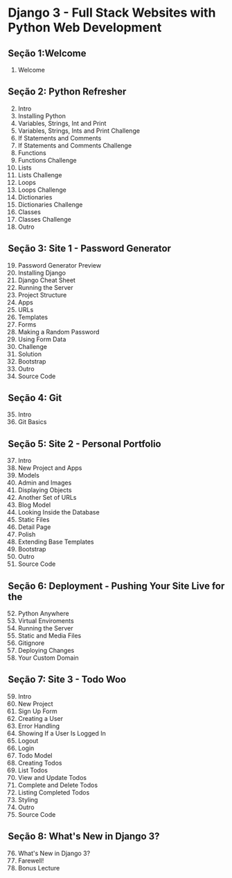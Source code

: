 # Django 3 - Full Stack Websites with Python Web Development

## Seção 1:Welcome
1. Welcome

## Seção 2: Python Refresher
2. Intro
3. Installing Python
4. Variables, Strings, Int and Print
5. Variables, Strings, Ints and Print Challenge
6. If Statements and Comments
7. If Statements and Comments Challenge
8. Functions
9. Functions Challenge
10. Lists
11. Lists Challenge
12. Loops
13. Loops Challenge
14. Dictionaries
15. Dictionaries Challenge
16. Classes
17. Classes Challenge
18. Outro

## Seção 3: Site 1 - Password Generator
19. Password Generator Preview
20. Installing Django
21. Django Cheat Sheet
22. Running the Server
23. Project Structure
24. Apps
25. URLs
26. Templates
27. Forms
28. Making a Random Password
29. Using Form Data
30. Challenge
31. Solution
32. Bootstrap
33. Outro
34. Source Code

## Seção 4: Git
35. Intro
36. Git Basics

## Seção 5: Site 2 - Personal Portfolio
37. Intro
38. New Project and Apps
39. Models
40. Admin and Images
41. Displaying Objects
42. Another Set of URLs
43. Blog Model
44. Looking Inside the Database
45. Static Files
46. Detail Page
47. Polish
48. Extending Base Templates
49. Bootstrap
50. Outro
51. Source Code

## Seção 6: Deployment - Pushing Your Site Live for the
52. Python Anywhere
53. Virtual Enviroments
54. Running the Server
55. Static and Media Files
56. Gitignore
57. Deploying Changes
58. Your Custom Domain

## Seção 7: Site 3 - Todo Woo
59. Intro
60. New Project
61. Sign Up Form
62. Creating a User
63. Error Handling
64. Showing If a User Is Logged In
65. Logout
66. Login
67. Todo Model
68. Creating Todos
69. List Todos
70. View and Update Todos
71. Complete and Delete Todos
72. Listing Completed Todos
73. Styling
74. Outro
75. Source Code

## Seção 8: What's New in Django 3?
76. What's New in Django 3?
77. Farewell!
78. Bonus Lecture
